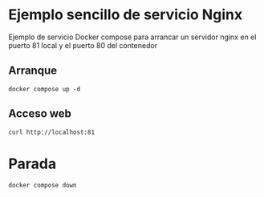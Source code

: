 # Ejemplo sencillo de servicio Nginx 

Ejemplo de servicio Docker compose para arrancar un servidor nginx 
en el puerto 81 local y el puerto 80 del contenedor

## Arranque
```shell
docker compose up -d
```
## Acceso web
```shell
curl http://localhost:81
```
# Parada
```shell
docker compose down
```
